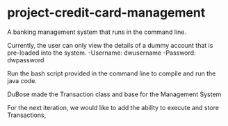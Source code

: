 # project-credit-card-management

A banking management system that runs in the command line.

Currently, the user can only view the details of a dummy account that is pre-loaded into the system.
  -Username: dwusername
  -Password: dwpassword
  
 Run the bash script provided in the command line to compile and run the java code. 
  
 DuBose made the Transaction class and base for the Management System
 
 
 
 For the next iteration, we would like to add the ability to execute and store Transactions, 
